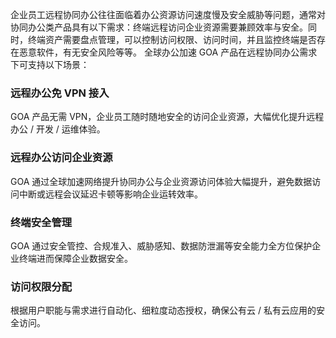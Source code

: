 企业员工远程协同办公往往面临着办公资源访问速度慢及安全威胁等问题，通常对协同办公类产品具有以下需求：终端远程访问企业资源需要兼顾效率与安全。同时，终端资产需要盘点管理，可以控制访问权限、访问时间，并且监控终端是否存在恶意软件，有无安全风险等等。
全球办公加速 GOA 产品在远程协同办公需求下可支持以下场景：
### 远程办公免 VPN 接入
GOA 产品无需 VPN，企业员工随时随地安全的访问企业资源，大幅优化提升远程办公 / 开发 / 运维体验。
### 远程办公访问企业资源
GOA 通过全球加速网络提升协同办公与企业资源访问体验大幅提升，避免数据访问中断或远程会议延迟卡顿等影响企业运转效率。
### 终端安全管理
GOA 通过安全管控、合规准入、威胁感知、数据防泄漏等安全能力全方位保护企业终端进而保障企业数据安全。
### 访问权限分配
根据用户职能与需求进行自动化、细粒度动态授权，确保公有云 / 私有云应用的安全访问。



